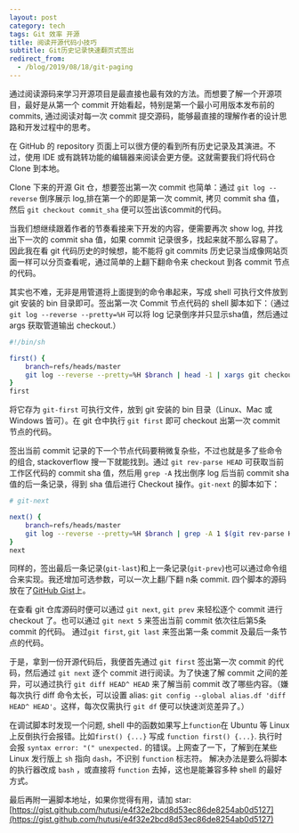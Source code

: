 ```yaml
---
layout: post
category: tech
tags: Git 效率 开源
title: 阅读开源代码小技巧
subtitle: Git历史记录快速翻页式签出
redirect_from:
  - /blog/2019/08/18/git-paging
---
```


通过阅读源码来学习开源项目是最直接也最有效的方法。而想要了解一个开源项目，最好是从第一个 commit 开始看起，特别是第一个最小可用版本发布前的 commits, 通过阅读对每一次 commit 提交源码，能够最直接的理解作者的设计思路和开发过程中的思考。

在 GitHub 的 repository 页面上可以很方便的看到所有历史记录及其演进。不过，使用 IDE 或有跳转功能的编辑器来阅读会更方便。这就需要我们将代码仓 Clone 到本地。

Clone 下来的开源 Git 仓，想要签出第一次 commit 也简单：通过 `git log --reverse` 倒序展示 log,排在第一个的即是第一次 commit, 拷贝 commit sha 值，然后 `git checkout commit_sha` 便可以签出该commit的代码。

当我们想继续跟着作者的节奏看接来下开发的内容，便需要再次 show log, 并找出下一次的 commit sha 值，如果 commit 记录很多，找起来就不那么容易了。因此我在看 git 代码历史的时候想，能不能将 git commits 历史记录当成像网站页面一样可以分页查看呢，通过简单的上翻下翻命令来 checkout 到各 commit 节点的代码。

其实也不难，无非是用管道将上面提到的命令串起来，写成 shell 可执行文件放到 git 安装的 bin 目录即可。签出第一次 Commit 节点代码的 shell 脚本如下：（通过 `git log --reverse --pretty=%H` 可以将 log 记录倒序并只显示sha值，然后通过 args 获取管道输出 checkout.）

``` bash
#!/bin/sh

first() {
	branch=refs/heads/master
	git log --reverse --pretty=%H $branch | head -1 | xargs git checkout 
}
first
```

将它存为 `git-first` 可执行文件，放到 git 安装的 bin 目录（Linux、Mac 或 Windows 皆可）。在 git 仓中执行 `git first` 即可 checkout 出第一次 commit 节点的代码。

签出当前 commit 记录的下一个节点代码要稍微复杂些，不过也就是多了些命令的组合, stackoverflow 搜一下就能找到。通过 `git rev-parse HEAD` 可获取当前工作区代码的 commit sha 值，然后用 `grep -A` 找出倒序 log 后当前 commit sha 值的后一条记录，得到 sha 值后进行 Checkout 操作。`git-next` 的脚本如下：

``` bash
# git-next

next() {
	branch=refs/heads/master
	git log --reverse --pretty=%H $branch | grep -A 1 $(git rev-parse HEAD) | tail -1 | xargs git checkout
}
next
```

同样的，签出最后一条记录(`git-last`)和上一条记录(`git-prev`)也可以通过命令组合来实现。我还增加可选参数，可以一次上翻/下翻 n条 commit. 四个脚本的源码放在了[GitHub Gist](https://gist.github.com/hutusi/e4f32e2bcd8d53ec86de8254ab0d5127)上。  

在查看 git 仓库源码时便可以通过 `git next`, `git prev` 来轻松逐个 commit 进行 checkout 了。也可以通过 `git next 5` 来签出当前 commit 依次往后第5条 commit 的代码。 通过`git first`, `git last` 来签出第一条 commit 及最后一条节点的代码。

于是，拿到一份开源代码后，我便首先通过 `git first` 签出第一次 commit 的代码，然后通过 `git next` 逐个 commit 进行阅读。为了快速了解 commit 之间的差异，可以通过执行 `git diff HEAD^ HEAD` 来了解当前 commit 改了哪些内容。（嫌每次执行 diff 命令太长，可以设置 alias: `git config --global alias.df 'diff HEAD^ HEAD'`。这样，每次仅需执行 `git df` 便可以快速浏览差异了。）

在调试脚本时发现一个问题, shell 中的函数如果写上`function`在 Ubuntu 等 Linux 上反倒执行会报错。比如`first() {...}` 写成 `function first() {...}`. 执行时会报 `syntax error: "(" unexpected.` 的错误。上网查了一下，了解到在某些 Linux 发行版上 `sh` 指向 `dash`，不识别 `function` 标志符。 解决办法是要么将脚本的执行器改成 `bash` ，或直接将 `function` 去掉，这也是能兼容多种 shell 的最好方式。

最后再附一遍脚本地址，如果你觉得有用，请加 star: [https://gist.github.com/hutusi/e4f32e2bcd8d53ec86de8254ab0d5127](https://gist.github.com/hutusi/e4f32e2bcd8d53ec86de8254ab0d5127)
